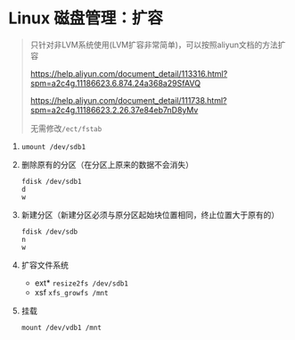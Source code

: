 # Linux 磁盘管理：扩容

> 只针对非LVM系统使用(LVM扩容非常简单)，可以按照aliyun文档的方法扩容
>
> https://help.aliyun.com/document_detail/113316.html?spm=a2c4g.11186623.6.874.24a368a29SfAVQ
>
> https://help.aliyun.com/document_detail/111738.html?spm=a2c4g.11186623.2.26.37e84eb7nD8yMv
>
> 无需修改`/ect/fstab`

1. ```
   umount /dev/sdb1
   ```

2. 删除原有的分区（在分区上原来的数据不会消失）

   ```
   fdisk /dev/sdb1 
   d
   w
   ```

3. 新建分区（新建分区必须与原分区起始块位置相同，终止位置大于原有的）

   ```
   fdisk /dev/sdb
   n
   w
   ```

4. 扩容文件系统
   - ext* `resize2fs /dev/sdb1`
   - xsf `xfs_growfs /mnt`

5. 挂载

   `mount /dev/vdb1 /mnt`

